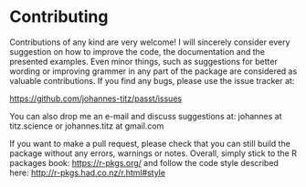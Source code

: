 # Contributing

Contributions of any kind are very welcome! I will sincerely consider every suggestion on how to improve the code, the documentation and the presented examples. Even minor things, such as suggestions for better wording or improving grammer in any part of the package are considered as valuable contributions. If you find any bugs, please use the issue tracker at:

https://github.com/johannes-titz/passt/issues

You can also drop me an e-mail and discuss suggestions at: johannes at titz.science or johannes.titz at gmail.com

If you want to make a pull request, please check that you can still build the package without any errors, warnings or notes. Overall, simply stick to the R packages book: https://r-pkgs.org/ and follow the code style described here: http://r-pkgs.had.co.nz/r.html#style
